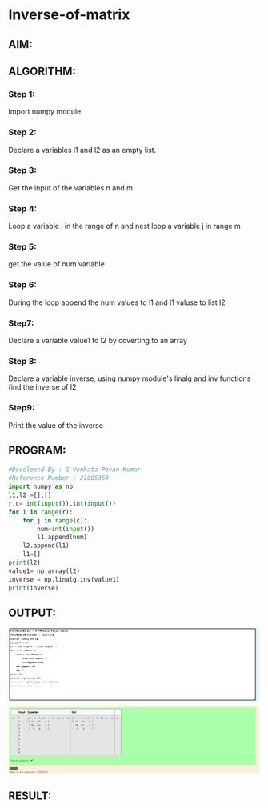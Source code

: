 # Inverse-of-matrix

## AIM:

## ALGORITHM:
### Step 1:
Import numpy module

### Step 2:
Declare a variables l1 and l2 as an empty list.

### Step 3:
Get the input of the variables n and m.

### Step 4:
Loop a variable i in the range of n and nest loop a variable j in range m

### Step 5:
get the value of num variable

### Step 6:
During the loop append the num values to l1 and l1 valuse to list l2

### Step7:
Declare a variable value1 to l2 by coverting to an array

### Step 8:
Declare a variable inverse, using numpy module's linalg and inv functions find the inverse of l2

### Step9:
Print the value of the inverse

## PROGRAM:
```python
#Developed By : G Venkata Pavan Kumar
#Reference Number : 21005359
import numpy as np
l1,l2 =[],[]
r,c= int(input()),int(input())
for i in range(r):
    for j in range(c):
        num=int(input())
        l1.append(num)
    l2.append(l1)
    l1=[]
print(l2)
value1= np.array(l2)
inverse = np.linalg.inv(value1)
print(inverse)
```
## OUTPUT:
![OuTPUT](inv.png)
## RESULT:
